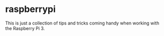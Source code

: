 # raspberrypi
This is just a collection of tips and tricks coming handy when working with the Raspberry Pi 3.

